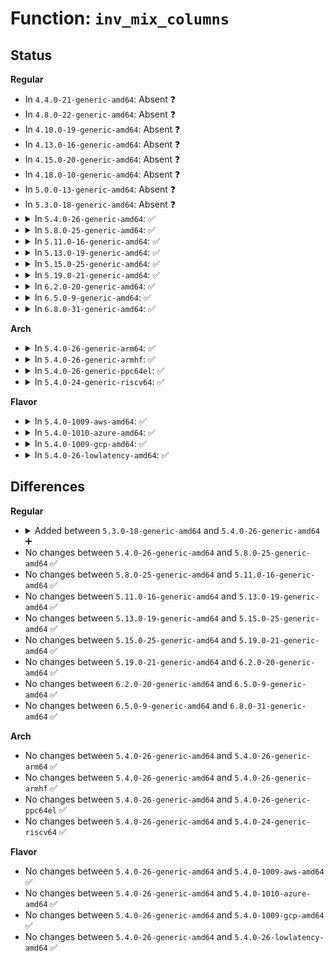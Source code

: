 # Function: <code>inv_mix_columns</code>

## Status
<b>Regular</b>
<ul>
<li>
In <code>4.4.0-21-generic-amd64</code>: Absent ❓
</li>
<li>
In <code>4.8.0-22-generic-amd64</code>: Absent ❓
</li>
<li>
In <code>4.10.0-19-generic-amd64</code>: Absent ❓
</li>
<li>
In <code>4.13.0-16-generic-amd64</code>: Absent ❓
</li>
<li>
In <code>4.15.0-20-generic-amd64</code>: Absent ❓
</li>
<li>
In <code>4.18.0-10-generic-amd64</code>: Absent ❓
</li>
<li>
In <code>5.0.0-13-generic-amd64</code>: Absent ❓
</li>
<li>
In <code>5.3.0-18-generic-amd64</code>: Absent ❓
</li>
<li>
<details>
<summary>In <code>5.4.0-26-generic-amd64</code>: ✅</summary>

```c
u32 inv_mix_columns(u32 x)
```

```json
{
  "name": "inv_mix_columns",
  "collision_type": "Unique Static",
  "inline_type": "No",
  "funcs": [
    {
      "addr": 18446744071584278768,
      "name": "inv_mix_columns",
      "external": false,
      "loc": "lib/crypto/aes.c:125",
      "file": "lib/crypto/aes.c",
      "inline": "seen, unknown",
      "caller_inline": [],
      "caller_func": [
        "lib/crypto/aes.c:aes_decrypt",
        "lib/crypto/aes.c:aes_decrypt",
        "lib/crypto/aes.c:aes_decrypt",
        "lib/crypto/aes.c:aes_decrypt",
        "lib/crypto/aes.c:aes_decrypt",
        "lib/crypto/aes.c:aes_decrypt",
        "lib/crypto/aes.c:aes_decrypt",
        "lib/crypto/aes.c:aes_decrypt",
        "lib/crypto/aes.c:aes_expandkey",
        "lib/crypto/aes.c:aes_expandkey",
        "lib/crypto/aes.c:aes_expandkey",
        "lib/crypto/aes.c:aes_expandkey"
      ]
    }
  ],
  "symbols": [
    {
      "addr": 18446744071584278768,
      "name": "inv_mix_columns",
      "section": ".text",
      "bind": "STB_LOCAL",
      "size": 98
    }
  ]
}
```
</details>
</li>
<li>
<details>
<summary>In <code>5.8.0-25-generic-amd64</code>: ✅</summary>

```c
u32 inv_mix_columns(u32 x)
```

```json
{
  "name": "inv_mix_columns",
  "collision_type": "Unique Static",
  "inline_type": "No",
  "funcs": [
    {
      "addr": 18446744071584689136,
      "name": "inv_mix_columns",
      "external": false,
      "loc": "lib/crypto/aes.c:125",
      "file": "lib/crypto/aes.c",
      "inline": "seen, unknown",
      "caller_inline": [],
      "caller_func": [
        "lib/crypto/aes.c:aes_decrypt",
        "lib/crypto/aes.c:aes_decrypt",
        "lib/crypto/aes.c:aes_decrypt",
        "lib/crypto/aes.c:aes_decrypt",
        "lib/crypto/aes.c:aes_decrypt",
        "lib/crypto/aes.c:aes_decrypt",
        "lib/crypto/aes.c:aes_decrypt",
        "lib/crypto/aes.c:aes_decrypt",
        "lib/crypto/aes.c:aes_expandkey",
        "lib/crypto/aes.c:aes_expandkey",
        "lib/crypto/aes.c:aes_expandkey",
        "lib/crypto/aes.c:aes_expandkey"
      ]
    }
  ],
  "symbols": [
    {
      "addr": 18446744071584689136,
      "name": "inv_mix_columns",
      "section": ".text",
      "bind": "STB_LOCAL",
      "size": 97
    }
  ]
}
```
</details>
</li>
<li>
<details>
<summary>In <code>5.11.0-16-generic-amd64</code>: ✅</summary>

```c
u32 inv_mix_columns(u32 x)
```

```json
{
  "name": "inv_mix_columns",
  "collision_type": "Unique Static",
  "inline_type": "No",
  "funcs": [
    {
      "addr": 18446744071584806832,
      "name": "inv_mix_columns",
      "external": false,
      "loc": "lib/crypto/aes.c:125",
      "file": "lib/crypto/aes.c",
      "inline": "seen, unknown",
      "caller_inline": [],
      "caller_func": [
        "lib/crypto/aes.c:aes_decrypt",
        "lib/crypto/aes.c:aes_decrypt",
        "lib/crypto/aes.c:aes_decrypt",
        "lib/crypto/aes.c:aes_decrypt",
        "lib/crypto/aes.c:aes_decrypt",
        "lib/crypto/aes.c:aes_decrypt",
        "lib/crypto/aes.c:aes_decrypt",
        "lib/crypto/aes.c:aes_decrypt",
        "lib/crypto/aes.c:aes_expandkey",
        "lib/crypto/aes.c:aes_expandkey",
        "lib/crypto/aes.c:aes_expandkey",
        "lib/crypto/aes.c:aes_expandkey"
      ]
    }
  ],
  "symbols": [
    {
      "addr": 18446744071584806832,
      "name": "inv_mix_columns",
      "section": ".text",
      "bind": "STB_LOCAL",
      "size": 107
    }
  ]
}
```
</details>
</li>
<li>
<details>
<summary>In <code>5.13.0-19-generic-amd64</code>: ✅</summary>

```c
u32 inv_mix_columns(u32 x)
```

```json
{
  "name": "inv_mix_columns",
  "collision_type": "Unique Static",
  "inline_type": "No",
  "funcs": [
    {
      "addr": 18446744071584851424,
      "name": "inv_mix_columns",
      "external": false,
      "loc": "lib/crypto/aes.c:125",
      "file": "lib/crypto/aes.c",
      "inline": "seen, unknown",
      "caller_inline": [],
      "caller_func": [
        "lib/crypto/aes.c:aes_decrypt",
        "lib/crypto/aes.c:aes_decrypt",
        "lib/crypto/aes.c:aes_decrypt",
        "lib/crypto/aes.c:aes_decrypt",
        "lib/crypto/aes.c:aes_decrypt",
        "lib/crypto/aes.c:aes_decrypt",
        "lib/crypto/aes.c:aes_decrypt",
        "lib/crypto/aes.c:aes_decrypt",
        "lib/crypto/aes.c:aes_expandkey",
        "lib/crypto/aes.c:aes_expandkey",
        "lib/crypto/aes.c:aes_expandkey",
        "lib/crypto/aes.c:aes_expandkey"
      ]
    }
  ],
  "symbols": [
    {
      "addr": 18446744071584851424,
      "name": "inv_mix_columns",
      "section": ".text",
      "bind": "STB_LOCAL",
      "size": 110
    }
  ]
}
```
</details>
</li>
<li>
<details>
<summary>In <code>5.15.0-25-generic-amd64</code>: ✅</summary>

```c
u32 inv_mix_columns(u32 x)
```

```json
{
  "name": "inv_mix_columns",
  "collision_type": "Unique Static",
  "inline_type": "No",
  "funcs": [
    {
      "addr": 18446744071585271696,
      "name": "inv_mix_columns",
      "external": false,
      "loc": "lib/crypto/aes.c:125",
      "file": "lib/crypto/aes.c",
      "inline": "seen, unknown",
      "caller_inline": [],
      "caller_func": [
        "lib/crypto/aes.c:aes_decrypt",
        "lib/crypto/aes.c:aes_decrypt",
        "lib/crypto/aes.c:aes_decrypt",
        "lib/crypto/aes.c:aes_decrypt",
        "lib/crypto/aes.c:aes_decrypt",
        "lib/crypto/aes.c:aes_decrypt",
        "lib/crypto/aes.c:aes_decrypt",
        "lib/crypto/aes.c:aes_decrypt",
        "lib/crypto/aes.c:aes_expandkey",
        "lib/crypto/aes.c:aes_expandkey",
        "lib/crypto/aes.c:aes_expandkey",
        "lib/crypto/aes.c:aes_expandkey"
      ]
    }
  ],
  "symbols": [
    {
      "addr": 18446744071585271696,
      "name": "inv_mix_columns",
      "section": ".text",
      "bind": "STB_LOCAL",
      "size": 110
    }
  ]
}
```
</details>
</li>
<li>
<details>
<summary>In <code>5.19.0-21-generic-amd64</code>: ✅</summary>

```c
u32 inv_mix_columns(u32 x)
```

```json
{
  "name": "inv_mix_columns",
  "collision_type": "Unique Static",
  "inline_type": "No",
  "funcs": [
    {
      "addr": 18446744071586116032,
      "name": "inv_mix_columns",
      "external": false,
      "loc": "lib/crypto/aes.c:125",
      "file": "lib/crypto/aes.c",
      "inline": "seen, unknown",
      "caller_inline": [],
      "caller_func": [
        "lib/crypto/aes.c:aes_decrypt",
        "lib/crypto/aes.c:aes_decrypt",
        "lib/crypto/aes.c:aes_decrypt",
        "lib/crypto/aes.c:aes_decrypt",
        "lib/crypto/aes.c:aes_decrypt",
        "lib/crypto/aes.c:aes_decrypt",
        "lib/crypto/aes.c:aes_decrypt",
        "lib/crypto/aes.c:aes_decrypt",
        "lib/crypto/aes.c:aes_expandkey",
        "lib/crypto/aes.c:aes_expandkey",
        "lib/crypto/aes.c:aes_expandkey",
        "lib/crypto/aes.c:aes_expandkey"
      ]
    }
  ],
  "symbols": [
    {
      "addr": 18446744071586116032,
      "name": "inv_mix_columns",
      "section": ".text",
      "bind": "STB_LOCAL",
      "size": 120
    }
  ]
}
```
</details>
</li>
<li>
<details>
<summary>In <code>6.2.0-20-generic-amd64</code>: ✅</summary>

```c
u32 inv_mix_columns(u32 x)
```

```json
{
  "name": "inv_mix_columns",
  "collision_type": "Unique Static",
  "inline_type": "No",
  "funcs": [
    {
      "addr": 18446744071587102656,
      "name": "inv_mix_columns",
      "external": false,
      "loc": "lib/crypto/aes.c:125",
      "file": "lib/crypto/aes.c",
      "inline": "seen, unknown",
      "caller_inline": [],
      "caller_func": [
        "lib/crypto/aes.c:aes_decrypt",
        "lib/crypto/aes.c:aes_decrypt",
        "lib/crypto/aes.c:aes_decrypt",
        "lib/crypto/aes.c:aes_decrypt",
        "lib/crypto/aes.c:aes_decrypt",
        "lib/crypto/aes.c:aes_decrypt",
        "lib/crypto/aes.c:aes_decrypt",
        "lib/crypto/aes.c:aes_decrypt",
        "lib/crypto/aes.c:aes_expandkey",
        "lib/crypto/aes.c:aes_expandkey",
        "lib/crypto/aes.c:aes_expandkey",
        "lib/crypto/aes.c:aes_expandkey"
      ]
    }
  ],
  "symbols": [
    {
      "addr": 18446744071587102656,
      "name": "inv_mix_columns",
      "section": ".text",
      "bind": "STB_LOCAL",
      "size": 120
    }
  ]
}
```
</details>
</li>
<li>
<details>
<summary>In <code>6.5.0-9-generic-amd64</code>: ✅</summary>

```c
u32 inv_mix_columns(u32 x)
```

```json
{
  "name": "inv_mix_columns",
  "collision_type": "Unique Static",
  "inline_type": "No",
  "funcs": [
    {
      "addr": 18446744071587362624,
      "name": "inv_mix_columns",
      "external": false,
      "loc": "lib/crypto/aes.c:125",
      "file": "lib/crypto/aes.c",
      "inline": "seen, unknown",
      "caller_inline": [],
      "caller_func": [
        "lib/crypto/aes.c:aes_decrypt",
        "lib/crypto/aes.c:aes_decrypt",
        "lib/crypto/aes.c:aes_decrypt",
        "lib/crypto/aes.c:aes_decrypt",
        "lib/crypto/aes.c:aes_decrypt",
        "lib/crypto/aes.c:aes_decrypt",
        "lib/crypto/aes.c:aes_decrypt",
        "lib/crypto/aes.c:aes_decrypt",
        "lib/crypto/aes.c:aes_expandkey",
        "lib/crypto/aes.c:aes_expandkey",
        "lib/crypto/aes.c:aes_expandkey",
        "lib/crypto/aes.c:aes_expandkey"
      ]
    }
  ],
  "symbols": [
    {
      "addr": 18446744071587362624,
      "name": "inv_mix_columns",
      "section": ".text",
      "bind": "STB_LOCAL",
      "size": 120
    }
  ]
}
```
</details>
</li>
<li>
<details>
<summary>In <code>6.8.0-31-generic-amd64</code>: ✅</summary>

```c
u32 inv_mix_columns(u32 x)
```

```json
{
  "name": "inv_mix_columns",
  "collision_type": "Unique Static",
  "inline_type": "No",
  "funcs": [
    {
      "addr": 18446744071587649216,
      "name": "inv_mix_columns",
      "external": false,
      "loc": "lib/crypto/aes.c:125",
      "file": "lib/crypto/aes.c",
      "inline": "seen, unknown",
      "caller_inline": [],
      "caller_func": [
        "lib/crypto/aes.c:aes_decrypt",
        "lib/crypto/aes.c:aes_decrypt",
        "lib/crypto/aes.c:aes_decrypt",
        "lib/crypto/aes.c:aes_decrypt",
        "lib/crypto/aes.c:aes_decrypt",
        "lib/crypto/aes.c:aes_decrypt",
        "lib/crypto/aes.c:aes_decrypt",
        "lib/crypto/aes.c:aes_decrypt",
        "lib/crypto/aes.c:aes_expandkey",
        "lib/crypto/aes.c:aes_expandkey",
        "lib/crypto/aes.c:aes_expandkey",
        "lib/crypto/aes.c:aes_expandkey"
      ]
    }
  ],
  "symbols": [
    {
      "addr": 18446744071587649216,
      "name": "inv_mix_columns",
      "section": ".text",
      "bind": "STB_LOCAL",
      "size": 120
    }
  ]
}
```
</details>
</li>
</ul>
<b>Arch</b>
<ul>
<li>
<details>
<summary>In <code>5.4.0-26-generic-arm64</code>: ✅</summary>

```c
u32 inv_mix_columns(u32 x)
```

```json
{
  "name": "inv_mix_columns",
  "collision_type": "Unique Static",
  "inline_type": "No",
  "funcs": [
    {
      "addr": 18446603336496164504,
      "name": "inv_mix_columns",
      "external": false,
      "loc": "lib/crypto/aes.c:125",
      "file": "lib/crypto/aes.c",
      "inline": "seen, unknown",
      "caller_inline": [],
      "caller_func": [
        "lib/crypto/aes.c:aes_decrypt",
        "lib/crypto/aes.c:aes_decrypt",
        "lib/crypto/aes.c:aes_decrypt",
        "lib/crypto/aes.c:aes_decrypt",
        "lib/crypto/aes.c:aes_decrypt",
        "lib/crypto/aes.c:aes_decrypt",
        "lib/crypto/aes.c:aes_decrypt",
        "lib/crypto/aes.c:aes_decrypt",
        "lib/crypto/aes.c:aes_expandkey",
        "lib/crypto/aes.c:aes_expandkey",
        "lib/crypto/aes.c:aes_expandkey",
        "lib/crypto/aes.c:aes_expandkey"
      ]
    }
  ],
  "symbols": [
    {
      "addr": 18446603336496164504,
      "name": "inv_mix_columns",
      "section": ".text",
      "bind": "STB_LOCAL",
      "size": 96
    }
  ]
}
```
</details>
</li>
<li>
<details>
<summary>In <code>5.4.0-26-generic-armhf</code>: ✅</summary>

```c
u32 inv_mix_columns(u32 x)
```

```json
{
  "name": "inv_mix_columns",
  "collision_type": "Unique Static",
  "inline_type": "No",
  "funcs": [
    {
      "addr": 3229487556,
      "name": "inv_mix_columns",
      "external": false,
      "loc": "lib/crypto/aes.c:125",
      "file": "lib/crypto/aes.c",
      "inline": "seen, unknown",
      "caller_inline": [],
      "caller_func": [
        "lib/crypto/aes.c:aes_decrypt",
        "lib/crypto/aes.c:aes_decrypt",
        "lib/crypto/aes.c:aes_decrypt",
        "lib/crypto/aes.c:aes_decrypt",
        "lib/crypto/aes.c:aes_decrypt",
        "lib/crypto/aes.c:aes_decrypt",
        "lib/crypto/aes.c:aes_decrypt",
        "lib/crypto/aes.c:aes_decrypt",
        "lib/crypto/aes.c:aes_expandkey",
        "lib/crypto/aes.c:aes_expandkey",
        "lib/crypto/aes.c:aes_expandkey",
        "lib/crypto/aes.c:aes_expandkey"
      ]
    }
  ],
  "symbols": [
    {
      "addr": 3229487556,
      "name": "inv_mix_columns",
      "section": ".text",
      "bind": "STB_LOCAL",
      "size": 112
    }
  ]
}
```
</details>
</li>
<li>
<details>
<summary>In <code>5.4.0-26-generic-ppc64el</code>: ✅</summary>

```c
u32 inv_mix_columns(u32 x)
```

```json
{
  "name": "inv_mix_columns",
  "collision_type": "Unique Static",
  "inline_type": "No",
  "funcs": [
    {
      "addr": 13835058055290429456,
      "name": "inv_mix_columns",
      "external": false,
      "loc": "lib/crypto/aes.c:125",
      "file": "lib/crypto/aes.c",
      "inline": "seen, unknown",
      "caller_inline": [],
      "caller_func": [
        "lib/crypto/aes.c:aes_decrypt",
        "lib/crypto/aes.c:aes_decrypt",
        "lib/crypto/aes.c:aes_decrypt",
        "lib/crypto/aes.c:aes_decrypt",
        "lib/crypto/aes.c:aes_decrypt",
        "lib/crypto/aes.c:aes_decrypt",
        "lib/crypto/aes.c:aes_decrypt",
        "lib/crypto/aes.c:aes_decrypt",
        "lib/crypto/aes.c:aes_expandkey",
        "lib/crypto/aes.c:aes_expandkey",
        "lib/crypto/aes.c:aes_expandkey",
        "lib/crypto/aes.c:aes_expandkey"
      ]
    }
  ],
  "symbols": [
    {
      "addr": 13835058055290429456,
      "name": "inv_mix_columns",
      "section": ".text",
      "bind": "STB_LOCAL",
      "size": 128
    }
  ]
}
```
</details>
</li>
<li>
<details>
<summary>In <code>5.4.0-24-generic-riscv64</code>: ✅</summary>

```c
u32 inv_mix_columns(u32 x)
```

```json
{
  "name": "inv_mix_columns",
  "collision_type": "Unique Static",
  "inline_type": "No",
  "funcs": [
    {
      "addr": 18446743936275215400,
      "name": "inv_mix_columns",
      "external": false,
      "loc": "lib/crypto/aes.c:125",
      "file": "lib/crypto/aes.c",
      "inline": "seen, unknown",
      "caller_inline": [],
      "caller_func": [
        "lib/crypto/aes.c:aes_decrypt",
        "lib/crypto/aes.c:aes_decrypt",
        "lib/crypto/aes.c:aes_decrypt",
        "lib/crypto/aes.c:aes_decrypt",
        "lib/crypto/aes.c:aes_decrypt",
        "lib/crypto/aes.c:aes_decrypt",
        "lib/crypto/aes.c:aes_decrypt",
        "lib/crypto/aes.c:aes_decrypt",
        "lib/crypto/aes.c:aes_expandkey",
        "lib/crypto/aes.c:aes_expandkey",
        "lib/crypto/aes.c:aes_expandkey",
        "lib/crypto/aes.c:aes_expandkey"
      ]
    }
  ],
  "symbols": [
    {
      "addr": 18446743936275215400,
      "name": "inv_mix_columns",
      "section": ".text",
      "bind": "STB_LOCAL",
      "size": 162
    }
  ]
}
```
</details>
</li>
</ul>
<b>Flavor</b>
<ul>
<li>
<details>
<summary>In <code>5.4.0-1009-aws-amd64</code>: ✅</summary>

```c
u32 inv_mix_columns(u32 x)
```

```json
{
  "name": "inv_mix_columns",
  "collision_type": "Unique Static",
  "inline_type": "No",
  "funcs": [
    {
      "addr": 18446744071584247504,
      "name": "inv_mix_columns",
      "external": false,
      "loc": "lib/crypto/aes.c:125",
      "file": "lib/crypto/aes.c",
      "inline": "seen, unknown",
      "caller_inline": [],
      "caller_func": [
        "lib/crypto/aes.c:aes_decrypt",
        "lib/crypto/aes.c:aes_decrypt",
        "lib/crypto/aes.c:aes_decrypt",
        "lib/crypto/aes.c:aes_decrypt",
        "lib/crypto/aes.c:aes_decrypt",
        "lib/crypto/aes.c:aes_decrypt",
        "lib/crypto/aes.c:aes_decrypt",
        "lib/crypto/aes.c:aes_decrypt",
        "lib/crypto/aes.c:aes_expandkey",
        "lib/crypto/aes.c:aes_expandkey",
        "lib/crypto/aes.c:aes_expandkey",
        "lib/crypto/aes.c:aes_expandkey"
      ]
    }
  ],
  "symbols": [
    {
      "addr": 18446744071584247504,
      "name": "inv_mix_columns",
      "section": ".text",
      "bind": "STB_LOCAL",
      "size": 98
    }
  ]
}
```
</details>
</li>
<li>
<details>
<summary>In <code>5.4.0-1010-azure-amd64</code>: ✅</summary>

```c
u32 inv_mix_columns(u32 x)
```

```json
{
  "name": "inv_mix_columns",
  "collision_type": "Unique Static",
  "inline_type": "No",
  "funcs": [
    {
      "addr": 18446744071584182704,
      "name": "inv_mix_columns",
      "external": false,
      "loc": "lib/crypto/aes.c:125",
      "file": "lib/crypto/aes.c",
      "inline": "seen, unknown",
      "caller_inline": [],
      "caller_func": [
        "lib/crypto/aes.c:aes_decrypt",
        "lib/crypto/aes.c:aes_decrypt",
        "lib/crypto/aes.c:aes_decrypt",
        "lib/crypto/aes.c:aes_decrypt",
        "lib/crypto/aes.c:aes_decrypt",
        "lib/crypto/aes.c:aes_decrypt",
        "lib/crypto/aes.c:aes_decrypt",
        "lib/crypto/aes.c:aes_decrypt",
        "lib/crypto/aes.c:aes_expandkey",
        "lib/crypto/aes.c:aes_expandkey",
        "lib/crypto/aes.c:aes_expandkey",
        "lib/crypto/aes.c:aes_expandkey"
      ]
    }
  ],
  "symbols": [
    {
      "addr": 18446744071584182704,
      "name": "inv_mix_columns",
      "section": ".text",
      "bind": "STB_LOCAL",
      "size": 98
    }
  ]
}
```
</details>
</li>
<li>
<details>
<summary>In <code>5.4.0-1009-gcp-amd64</code>: ✅</summary>

```c
u32 inv_mix_columns(u32 x)
```

```json
{
  "name": "inv_mix_columns",
  "collision_type": "Unique Static",
  "inline_type": "No",
  "funcs": [
    {
      "addr": 18446744071584231264,
      "name": "inv_mix_columns",
      "external": false,
      "loc": "lib/crypto/aes.c:125",
      "file": "lib/crypto/aes.c",
      "inline": "seen, unknown",
      "caller_inline": [],
      "caller_func": [
        "lib/crypto/aes.c:aes_decrypt",
        "lib/crypto/aes.c:aes_decrypt",
        "lib/crypto/aes.c:aes_decrypt",
        "lib/crypto/aes.c:aes_decrypt",
        "lib/crypto/aes.c:aes_decrypt",
        "lib/crypto/aes.c:aes_decrypt",
        "lib/crypto/aes.c:aes_decrypt",
        "lib/crypto/aes.c:aes_decrypt",
        "lib/crypto/aes.c:aes_expandkey",
        "lib/crypto/aes.c:aes_expandkey",
        "lib/crypto/aes.c:aes_expandkey",
        "lib/crypto/aes.c:aes_expandkey"
      ]
    }
  ],
  "symbols": [
    {
      "addr": 18446744071584231264,
      "name": "inv_mix_columns",
      "section": ".text",
      "bind": "STB_LOCAL",
      "size": 98
    }
  ]
}
```
</details>
</li>
<li>
<details>
<summary>In <code>5.4.0-26-lowlatency-amd64</code>: ✅</summary>

```c
u32 inv_mix_columns(u32 x)
```

```json
{
  "name": "inv_mix_columns",
  "collision_type": "Unique Static",
  "inline_type": "No",
  "funcs": [
    {
      "addr": 18446744071584336096,
      "name": "inv_mix_columns",
      "external": false,
      "loc": "lib/crypto/aes.c:125",
      "file": "lib/crypto/aes.c",
      "inline": "seen, unknown",
      "caller_inline": [],
      "caller_func": [
        "lib/crypto/aes.c:aes_decrypt",
        "lib/crypto/aes.c:aes_decrypt",
        "lib/crypto/aes.c:aes_decrypt",
        "lib/crypto/aes.c:aes_decrypt",
        "lib/crypto/aes.c:aes_decrypt",
        "lib/crypto/aes.c:aes_decrypt",
        "lib/crypto/aes.c:aes_decrypt",
        "lib/crypto/aes.c:aes_decrypt",
        "lib/crypto/aes.c:aes_expandkey",
        "lib/crypto/aes.c:aes_expandkey",
        "lib/crypto/aes.c:aes_expandkey",
        "lib/crypto/aes.c:aes_expandkey"
      ]
    }
  ],
  "symbols": [
    {
      "addr": 18446744071584336096,
      "name": "inv_mix_columns",
      "section": ".text",
      "bind": "STB_LOCAL",
      "size": 98
    }
  ]
}
```
</details>
</li>
</ul>

## Differences
<b>Regular</b>
<ul>
<li>
<details>
<summary>Added between <code>5.3.0-18-generic-amd64</code> and <code>5.4.0-26-generic-amd64</code> ➕</summary>

```c
u32 inv_mix_columns(u32 x)
```
</details>
</li>
<li>
No changes between <code>5.4.0-26-generic-amd64</code> and <code>5.8.0-25-generic-amd64</code> ✅
</li>
<li>
No changes between <code>5.8.0-25-generic-amd64</code> and <code>5.11.0-16-generic-amd64</code> ✅
</li>
<li>
No changes between <code>5.11.0-16-generic-amd64</code> and <code>5.13.0-19-generic-amd64</code> ✅
</li>
<li>
No changes between <code>5.13.0-19-generic-amd64</code> and <code>5.15.0-25-generic-amd64</code> ✅
</li>
<li>
No changes between <code>5.15.0-25-generic-amd64</code> and <code>5.19.0-21-generic-amd64</code> ✅
</li>
<li>
No changes between <code>5.19.0-21-generic-amd64</code> and <code>6.2.0-20-generic-amd64</code> ✅
</li>
<li>
No changes between <code>6.2.0-20-generic-amd64</code> and <code>6.5.0-9-generic-amd64</code> ✅
</li>
<li>
No changes between <code>6.5.0-9-generic-amd64</code> and <code>6.8.0-31-generic-amd64</code> ✅
</li>
</ul>
<b>Arch</b>
<ul>
<li>
No changes between <code>5.4.0-26-generic-amd64</code> and <code>5.4.0-26-generic-arm64</code> ✅
</li>
<li>
No changes between <code>5.4.0-26-generic-amd64</code> and <code>5.4.0-26-generic-armhf</code> ✅
</li>
<li>
No changes between <code>5.4.0-26-generic-amd64</code> and <code>5.4.0-26-generic-ppc64el</code> ✅
</li>
<li>
No changes between <code>5.4.0-26-generic-amd64</code> and <code>5.4.0-24-generic-riscv64</code> ✅
</li>
</ul>
<b>Flavor</b>
<ul>
<li>
No changes between <code>5.4.0-26-generic-amd64</code> and <code>5.4.0-1009-aws-amd64</code> ✅
</li>
<li>
No changes between <code>5.4.0-26-generic-amd64</code> and <code>5.4.0-1010-azure-amd64</code> ✅
</li>
<li>
No changes between <code>5.4.0-26-generic-amd64</code> and <code>5.4.0-1009-gcp-amd64</code> ✅
</li>
<li>
No changes between <code>5.4.0-26-generic-amd64</code> and <code>5.4.0-26-lowlatency-amd64</code> ✅
</li>
</ul>
